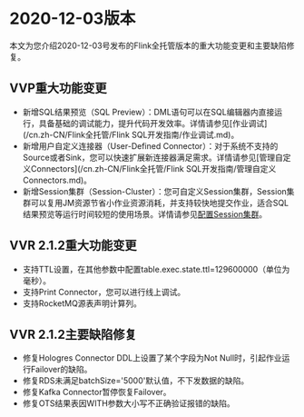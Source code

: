 # 2020-12-03版本

本文为您介绍2020-12-03号发布的Flink全托管版本的重大功能变更和主要缺陷修复。

## VVP重大功能变更

-   新增SQL结果预览（SQL Preview）：DML语句可以在SQL编辑器内直接运行，具备基础的调试能力，提升代码开发效率。详情请参见[作业调试](/cn.zh-CN/Flink全托管/Flink SQL开发指南/作业调试.md)。
-   新增用户自定义连接器（User-Defined Connector）：对于系统不支持的Source或者Sink，您可以快速扩展新连接器满足需求。详情请参见[管理自定义Connectors](/cn.zh-CN/Flink全托管/Flink SQL开发指南/管理自定义Connectors.md)。
-   新增Session集群（Session-Cluster）：您可自定义Session集群，Session集群可以复用JM资源节省小作业资源消耗，并支持较快地提交作业，适合SQL结果预览等运行时间较短的使用场景。详情请参见[配置Session集群](/cn.zh-CN/Flink全托管/配置Session集群.md)。

## VVR 2.1.2重大功能变更

-   支持TTL设置，在其他参数中配置table.exec.state.ttl=129600000（单位为毫秒）。
-   支持Print Connector，您可以进行线上调试。
-   支持RocketMQ源表声明计算列。

## VVR 2.1.2主要缺陷修复

-   修复Hologres Connector DDL上设置了某个字段为Not Null时，引起作业运行Failover的缺陷。
-   修复RDS未满足batchSize='5000'默认值，不下发数据的缺陷。
-   修复Kafka Connector暂停恢复Failover。
-   修复OTS结果表因WITH参数大小写不正确验证报错的缺陷。

